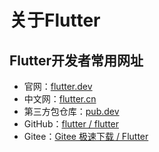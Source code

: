 # 关于Flutter

## Flutter开发者常用网址
- 官网：[flutter.dev](https://flutter.dev/)
- 中文网：[flutter.cn](https://flutter.cn/)
- 第三方包仓库：[pub.dev](https://pub.flutter-io.cn/)
- GitHub：[flutter / flutter](https://github.com/flutter/flutter)
- Gitee：[Gitee 极速下载 / Flutter](https://gitee.com/mirrors/Flutter)
